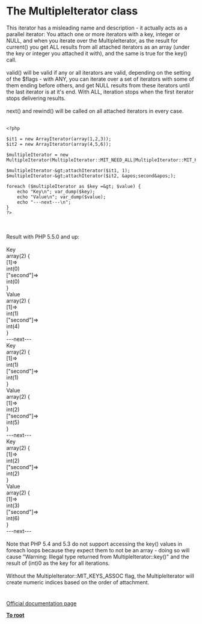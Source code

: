 # The MultipleIterator class



This iterator has a misleading name and description - it actually acts as a parallel iterator: You attach one or more iterators with a key, integer or NULL, and when you iterate over the MultipleIterator, as the result for current() you get ALL results from all attached iterators as an array (under the key or integer you attached it with), and the same is true for the key() call.<br><br>valid() will be valid if any or all iterators are valid, depending on the setting of the $flags - with ANY, you can iterate over a set of iterators with some of them ending before others, and get NULL results from these iterators until the last iterator is at it&apos;s end. With ALL, iteration stops when the first iterator stops delivering results.<br><br>next() and rewind() will be called on all attached iterators in every case.<br><br>

```
<?php

$it1 = new ArrayIterator(array(1,2,3));
$it2 = new ArrayIterator(array(4,5,6));

$multipleIterator = new MultipleIterator(MultipleIterator::MIT_NEED_ALL|MultipleIterator::MIT_KEYS_ASSOC);

$multipleIterator-&gt;attachIterator($it1, 1);
$multipleIterator-&gt;attachIterator($it2, &apos;second&apos;);

foreach ($multipleIterator as $key =&gt; $value) {
    echo "Key\n"; var_dump($key);
    echo "Value\n"; var_dump($value);
    echo "---next---\n";
}
?>
```
<br><br>Result with PHP 5.5.0 and up:<br><br>Key<br>array(2) {<br>  [1]=&gt;<br>  int(0)<br>  ["second"]=&gt;<br>  int(0)<br>}<br>Value<br>array(2) {<br>  [1]=&gt;<br>  int(1)<br>  ["second"]=&gt;<br>  int(4)<br>}<br>---next---<br>Key<br>array(2) {<br>  [1]=&gt;<br>  int(1)<br>  ["second"]=&gt;<br>  int(1)<br>}<br>Value<br>array(2) {<br>  [1]=&gt;<br>  int(2)<br>  ["second"]=&gt;<br>  int(5)<br>}<br>---next---<br>Key<br>array(2) {<br>  [1]=&gt;<br>  int(2)<br>  ["second"]=&gt;<br>  int(2)<br>}<br>Value<br>array(2) {<br>  [1]=&gt;<br>  int(3)<br>  ["second"]=&gt;<br>  int(6)<br>}<br>---next---<br><br>Note that PHP 5.4 and 5.3 do not support accessing the key() values in foreach loops because they expect them to not be an array - doing so will cause "Warning: Illegal type returned from MultipleIterator::key()" and the result of (int)0 as the key for all iterations.<br><br>Without the MultipleIterator::MIT_KEYS_ASSOC flag, the MultipleIterator will create numeric indices based on the order of attachment.  

#

[Official documentation page](https://www.php.net/manual/en/class.multipleiterator.php)

**[To root](/README.md)**